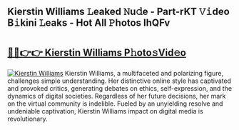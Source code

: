 ## Kierstin Williams 𝙻eaked 𝙽u𝚍e - Part-rKT 𝚅𝚒deo B𝚒kini 𝙻eaks - Hot All 𝙿hotos IhQFv

# <h2><a href="http://ld18kr.urlbe.top/?page=Kierstin+Williams">🔗🔗👉👉 Kierstin Williams P𝚑oto𝚜Vid𝚎o</a></h2>

[![Kierstin Williams](https://i.imgur.com/eBuTRDB.gif)](http://ld18kr.urlbe.top/?page=Kierstin+Williams)
Kierstin Williams, a multifaceted and polarizing figure, challenges simple understanding. Her distinctive online style has captivated and provoked critics, generating debates on ethics, self-expression, and the dynamics of digital societies. Regardless of her future decisions, her mark on the virtual community is indelible. Fueled by an unyielding resolve and undeniable captivation, Kierstin Williams impact on digital media is revolutionary.
